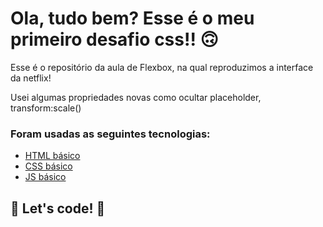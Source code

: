 # Ola, tudo bem? Esse é o meu primeiro desafio css!! 🙃

Esse é o repositório da aula de Flexbox, na qual reproduzimos a interface da netflix! 

Usei algumas propriedades novas como ocultar placeholder, transform:scale()

### Foram usadas as seguintes tecnologias:

* [HTML básico](https://www.w3schools.com/html/)
* [CSS básico](https://developer.mozilla.org/pt-BR/docs/Web/CSS)
* [JS básico]()

## 🚀 Let's code! 🚀

